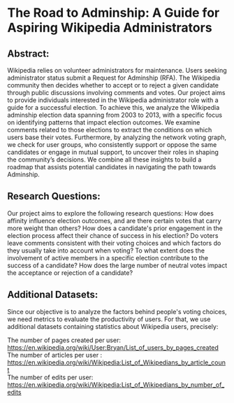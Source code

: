 # The Road to Adminship: A Guide for Aspiring Wikipedia Administrators


## Abstract: 
Wikipedia relies on volunteer administrators for maintenance. Users seeking administrator status submit a Request for Adminship (RFA). The Wikipedia community then decides whether to accept or to reject a given candidate through public discussions involving comments and votes. 
Our project aims to provide individuals interested in the Wikipedia administrator role with a guide for a successful election. To achieve this, we analyze the Wikipedia adminship election data spanning from 2003 to 2013, with a specific focus on identifying patterns that impact election outcomes. We examine comments related to those elections to extract the conditions on which users base their votes. Furthermore, by analyzing the network voting graph, we check for user groups, who consistently support or oppose the same candidates or engage in mutual support, to uncover their roles in shaping the community’s decisions. 
We combine all these insights to build a roadmap that assists potential candidates in navigating the path towards Adminship.


## Research Questions:

Our project aims to explore the following research questions:
How does affinity influence election outcomes, and are there certain votes that carry more weight than others?
How does a candidate's prior engagement in the election process affect their chance of success in his election?
Do voters leave comments consistent with their voting choices and which factors do they usually take into account when voting?
To what extent does the involvement of active members in a specific election contribute to the success of a candidate?
How does the large number of neutral votes impact the acceptance or rejection of a candidate?


## Additional Datasets:

Since our objective is to analyze the factors behind people's voting choices, we need metrics to evaluate the productivity of users. For that, we use additional datasets containing statistics about Wikipedia users, precisely: 

The number of pages created per user: https://en.wikipedia.org/wiki/User:Bryan/List_of_users_by_pages_created <br>
The number of articles per user : https://en.wikipedia.org/wiki/Wikipedia:List_of_Wikipedians_by_article_count <br>
The number of edits per user: https://en.wikipedia.org/wiki/Wikipedia:List_of_Wikipedians_by_number_of_edits <br>
